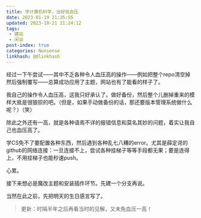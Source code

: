 ```yaml
---
title: 学计算机科学，治好低血压
date: 2023-01-19 21:35:55
updated: 2023-10-21 21:24:12
tags: 
 - 建站
 - 闲谈
post-index: true
categories: Nonsense
linkhash: @@linkhash
---
```

经过一下午尝试——其中不乏各种令人血压高的操作——例如把整个repo清空掉然后强制覆写——总算成功应用了主题，网站也有了能看的样子了。

我自己的操作令人血压高，这我只好承认了。做好备份，然后整个儿删掉重来的模样大抵是很狼狈的吧。（但是，如果手动做备份的话，那还要版本管理系统做什么呢？）（笑）

除此之外还有一高，就是各种语焉不详的报错信息和莫名其妙的问题，着实让我自己也血压高了。

学CS免不了要配置各种东西，然后遇到各种乱七八糟的error。尤其是薛定谔的github的网络连接：一旦连接不上，尝试各种挂梯子等等手段都无果；要是连得上，不用挂梯子也能秒速push。

心累。

接下来想必是魔改主题和安装插件环节。先建一个分支再说。

当然在此之前，先把明天的生日感言写了。

 > 更新：时隔半年之后再看当时的见解，又未免血压一高！